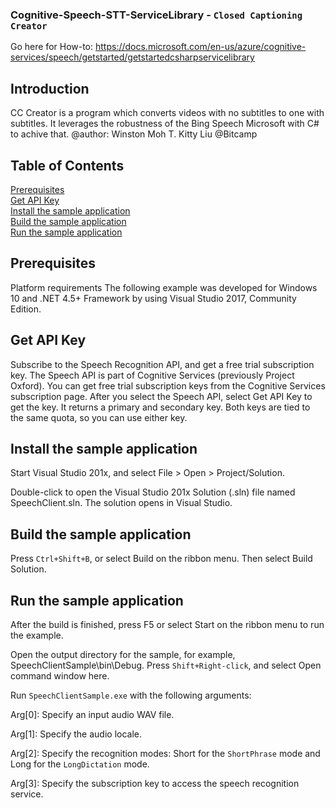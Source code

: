 ### Cognitive-Speech-STT-ServiceLibrary - `Closed Captioning Creator`

Go here for How-to:
https://docs.microsoft.com/en-us/azure/cognitive-services/speech/getstarted/getstartedcsharpservicelibrary

## Introduction
CC Creator is a program which converts videos with no subtitles to one with subtitles. It leverages the robustness of the Bing Speech Microsoft with C# to achive that. 
@author: Winston Moh T.
         Kitty Liu
@Bitcamp

## Table of Contents
[Prerequisites](#prerequisites)<br/>
[Get API Key](#get_api_key)<br/>
[Install the sample application](#install_the_sample_application)<br/>
[Build the sample application](#build_the_sample_application)<br/>
[Run the sample application](#run_the_sample_application)<br/>

## <a name="prerequisites"></a>Prerequisites
Platform requirements
The following example was developed for Windows 10 and .NET 4.5+ Framework by using Visual Studio 2017, Community Edition.

## <a name="get_api_key"></a>Get API Key
Subscribe to the Speech Recognition API, and get a free trial subscription key.
The Speech API is part of Cognitive Services (previously Project Oxford). You can get free trial subscription keys from the Cognitive Services subscription page. After you select the Speech API, select Get API Key to get the key. It returns a primary and secondary key. Both keys are tied to the same quota, so you can use either key.

## <a name="install_the_sample_application"></a>Install the sample application
Start Visual Studio 201x, and select File > Open > Project/Solution.

Double-click to open the Visual Studio 201x Solution (.sln) file named SpeechClient.sln. The solution opens in Visual Studio.

## <a name="build_the_sample_application"></a>Build the sample application
Press `Ctrl+Shift+B`, or select Build on the ribbon menu. Then select Build Solution.

## <a name="run_the_sample_application"></a>Run the sample application
After the build is finished, press F5 or select Start on the ribbon menu to run the example.

Open the output directory for the sample, for example, SpeechClientSample\bin\Debug. Press `Shift+Right-click`, and select Open command window here.

Run `SpeechClientSample.exe` with the following arguments:

  Arg[0]: Specify an input audio WAV file.

  Arg[1]: Specify the audio locale.

  Arg[2]: Specify the recognition modes: Short for the `ShortPhrase` mode and Long for the `LongDictation` mode.

  Arg[3]: Specify the subscription key to access the speech recognition service.
